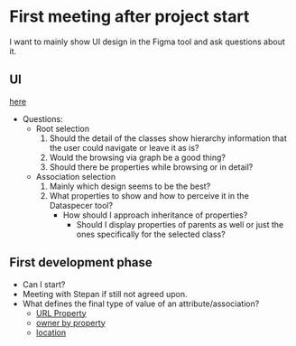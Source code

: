 # First meeting after project start

I want to mainly show UI design in the Figma tool and ask questions about it.

## UI

[here](https://www.figma.com/file/6iULJh0Hvm4cSu39WisXLq/ds-wdoi?type=design&node-id=0%3A1&mode=design&t=euG11MLTby7Yaq23-1)


- Questions:
  - Root selection
     1. Should the detail of the classes show hierarchy information that the user could navigate or leave it as is?
     2. Would the browsing via graph be a good thing?
     3. Should there be properties while browsing or in detail?
  - Association selection
     1. Mainly which design seems to be the best?
     2. What properties to show and how to perceive it in the Dataspecer tool?
        - How should I approach inheritance of properties?
          - Should I display properties of parents as well or just the ones specifically for the selected class? 

## First development phase

- Can I start?
- Meeting with Stepan if still not agreed upon.
- What defines the final type of value of an attribute/association?
  - [URL Property](https://www.wikidata.org/wiki/Property:P2699)
  - [owner by property](https://www.wikidata.org/wiki/Property:P127)
  - [location](https://www.wikidata.org/wiki/Property:P276)
